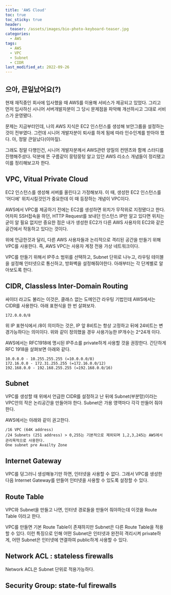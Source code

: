 ```yaml
---
title: 'AWS Cloud'
toc: true
toc_sticky: true
header:
  teaser: /assets/images/bio-photo-keyboard-teaser.jpg
categories:
  - AWS
tags:
  - AWS
  - VPC
  - Subnet
  - CIDR 
last_modified_at: 2022-09-26
---
```


## 으아, 큰일났어요(?)
현재 재직중인 회사에 입사했을 때 AWS를 이용해 서비스가 제공되고 있었다. 그리고 먼저 입사하신 시니어 서버개발자분이 그 당시 문제점을 파악해 개선하시고 그대로 서비스가 운영됐다.

문제는 지금부터인데, 나의 AWS 지식은 EC2 인스턴스를 생성해 보안그룹을 설정하는것이 전부였다. 그런데 시니어 개발자분이 퇴사를 하게 됨에 따라 인수인계를 받아야 했다. 아, 정말 큰일났다(이마짚).

그래도 정말 다행인건, 시니어 개발자분께서 AWS관련 양질의 컨텐츠와 함께 스터디를 진행해주셨다. 덕분에 뜬 구름같이 뭉텅뭉텅 알고 있던 AWS 리소스 개념들이 정리됐고 이를 정리해보고자 한다.

## VPC, Vitual Private Cloud
EC2 인스턴스를 생성해 서버를 올린다고 가정해보자. 이 때, 생성한 EC2 인스턴스를 '어디에' 위치시킬것인가 중요한데 이 때 등장하는 개념이 VPC이다.

AWS에서 VPC를 제공하기 전에는 EC2를 생성하면 위치가 무작위로 지정됐다고 한다.
어차피 SSH접속을 하던, HTTP Request를 보내던 인스턴스 IP만 알고 있다면 위치는 굳이 알 필요 없지만 중요한 점은 내가 생성한 EC2가 다른 AWS 사용자의 EC2와 같은 공간에서 작동하고 있다는 것이다.

위에 언급한것과 달리, 다른 AWS 사용자들과 논리적으로 격리된 공간을 만들기 위해 VPC를 사용한다. 즉, AWS VPC는 사용자 계정 전용 가상 네트워크이다.

VPC를 만들기 위해서 IP주소 범위를 선택하고, Subnet 단위로 나누고, 라우팅 테이블을 설정해 인터넷으로 통신하고, 방화벽을 설정해줘야한다. 아래부터는 각 단계별로 알아보도록 한다. 

## CIDR, Classless Inter-Domain Routing
싸이더 라고도 불리는 이것은, 클래스 없는 도메인간 라우팅 기법인데 AWS에서는 CIDR를 사용한다. 아래 표현식을 한 번 살펴보자. 

```
172.0.0.0/8
```
위 IP 표현식에서 /8이 의미하는 것은, IP 앞 8비트는 항상 고정하고 뒤에 24비트는 변경가능하다는 의미이다. 위와 같이 정의했을 경우 사용가능한 IP개수는 2^24개 이다. 

AWS에서는 RFC1918에 명시된 IP주소를 private하게 사용할 것을 권장한다. 간단하게 RFC 1918을 살펴보면 아래와 같다.
```
10.0.0.0 - 10.255.255.255 (=10.0.0.0/8)
172.16.0.0 - 172.31.255.255 (=172.16.0.0/12)
192.168.0.0 - 192.168.255.255 (=192.168.0.0/16) 
```

## Subnet
VPC를 생성할 때 위에서 언급한 CIDR를 설정하고 난 뒤에 Subnet(부분망)이라는 VPC안의 작은 논리공간을 만들어야 한다. Subnet은 가용 영역마다 각각 만들어 줘야한다.

AWS에서는 아래와 같이 권고한다.
```
/16 VPC (64K address)
/24 Subnets (251 address) > 0,255는 기본적으로 제외되며 1,2,3,245는 AWS에서 관리목적으로 사용한다.
One subnet pre Availty Zone
```

## Internet Gateway
VPC를 덩그러니 생성해놓기만 하면, 인터넷을 사용할 수 없다. 그래서 VPC를 생성한 다음 Internet Gateway를 만들어 인터넷을 사용할 수 있도록 설정할 수 있다. 

## Route Table 
VPC와 Subnet을 만들고 나면, 인터넷 경로들을 만들어 줘야하는데 이것을 Route Table 이라고 한다. 

VPC를 만들면 기본 Route Table이 존재하지만 Subnet은 다른 Route Table을 적용할 수 있다. 이런 특징으로 인해 어떤 Subnet은 인터넷과 완전히 격리시켜 private하게, 어떤 Subnet은 인터넷에 연결하여 public하게 사용할 수 있다.  

## Network ACL : stateless firewalls 
Network ACL은 Subnet 단위로 적용가능하다. 

## Security Group: state-ful firewalls 